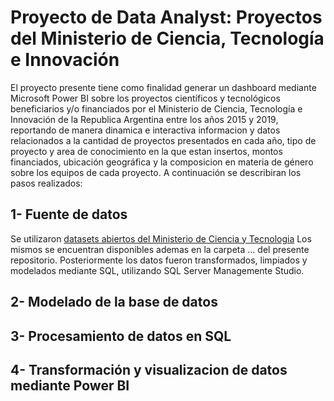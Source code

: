 # Proyecto de Data Analyst: Proyectos del Ministerio de Ciencia, Tecnología e Innovación

El proyecto presente tiene como finalidad generar un dashboard mediante Microsoft Power BI sobre los proyectos científicos y tecnológicos beneficiarios y/o financiados por el Ministerio de Ciencia, Tecnología e Innovación de la Republica Argentina entre los años 2015 y 2019, reportando de manera dinamica e interactiva informacion y datos relacionados a la cantidad de proyectos presentados en cada año, tipo de proyecto y area de conocimiento en la que estan insertos, montos financiados, ubicación geográfica y la composicion en materia de género sobre los equipos de cada proyecto. 
A continuación se describiran los pasos realizados:

## 1- Fuente de datos
Se utilizaron [datasets abiertos del Ministerio de Ciencia y Tecnologia](https://datasets.datos.mincyt.gob.ar/dataset/proyectos-de-ciencia-tecnologia-e-innovacion) Los mismos se encuentran disponibles ademas en la carpeta ... del presente repositorio. Posteriormente
los datos fueron transformados, limpiados y modelados mediante SQL, utilizando SQL Server Managemente Studio. 

## 2- Modelado de la base de datos

## 3- Procesamiento de datos en SQL

## 4- Transformación y visualizacion de datos mediante Power BI





